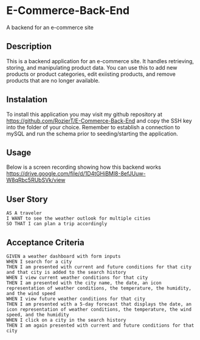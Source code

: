 # E-Commerce-Back-End
A backend for an e-commerce site

## Description
This is a backend application for an e-commerce site. It handles retrieving, storing, and manipulating product data. You can use this to add new products or product categories, edit exiisting products, and remove products that are no longer available.

## Instalation
To install this application you may visit my github repository at https://github.com/RozierT/E-Commerce-Back-End and copy the SSH key into the folder of your choice. Remember to establish a connection to mySQL and run the schema prior to seeding/starting the application. 

## Usage
Below is a screen recording showing how this backend works
https://drive.google.com/file/d/1D4tGHiBMl8-8efJUuw-W8qRbc5RUbSVk/view

## User Story

```
AS A traveler
I WANT to see the weather outlook for multiple cities
SO THAT I can plan a trip accordingly
```

## Acceptance Criteria

```
GIVEN a weather dashboard with form inputs
WHEN I search for a city
THEN I am presented with current and future conditions for that city and that city is added to the search history
WHEN I view current weather conditions for that city
THEN I am presented with the city name, the date, an icon representation of weather conditions, the temperature, the humidity, and the wind speed
WHEN I view future weather conditions for that city
THEN I am presented with a 5-day forecast that displays the date, an icon representation of weather conditions, the temperature, the wind speed, and the humidity
WHEN I click on a city in the search history
THEN I am again presented with current and future conditions for that city
```